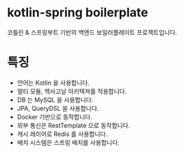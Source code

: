 # kotlin-spring boilerplate

코틀린 & 스프링부트 기반의 백엔드 보일러플레이트 프로젝트입니다.

# 특징

- 언어는 Kotlin 을 사용합니다.
- 멀티 모듈, 헥사고날 아키텍쳐를 적용합니다.
- DB 는 MySQL 을 사용합니다.
- JPA, QueryDSL 을 사용합니다.
- Docker 기반으로 동작합니다.
- 외부 통신은 RestTemplate 으로 동작합니다.
- 캐시 레이어로 Redis 를 사용합니다.
- 배치 시스템은 스프링 배치를 사용합니다.

